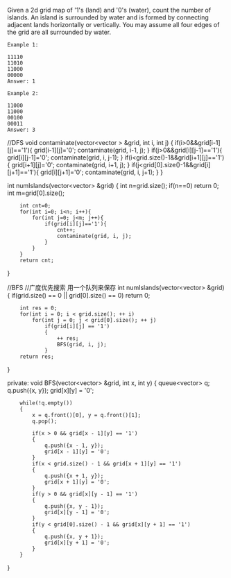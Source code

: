 Given a 2d grid map of '1's (land) and '0's (water), count the number of islands. 
An island is surrounded by water and is formed by connecting adjacent lands horizontally or vertically. 
You may assume all four edges of the grid are all surrounded by water.


```
Example 1:

11110
11010
11000
00000
Answer: 1

Example 2:

11000
11000
00100
00011
Answer: 3
```

//DFS
void contaminate(vector<vector<char> > &grid, int i, int j)
{
        if(i>0&&grid[i-1][j]=='1'){
            grid[i-1][j]='0';
            contaminate(grid, i-1, j);
        }
        if(j>0&&grid[i][j-1]=='1'){
            grid[i][j-1]='0';
            contaminate(grid, i, j-1);
        }
        if(i<grid.size()-1&&grid[i+1][j]=='1'){
            grid[i+1][j]='0';
            contaminate(grid, i+1, j);
        }
        if(j<grid[0].size()-1&&grid[i][j+1]=='1'){
            grid[i][j+1]='0';
            contaminate(grid, i, j+1);
        }
}

int numIslands(vector<vector<char>> &grid)
{
        int n=grid.size();
        if(n==0) return 0;
        int m=grid[0].size();

        int cnt=0;
        for(int i=0; i<n; i++){
            for(int j=0; j<m; j++){
                if(grid[i][j]=='1'){
                    cnt++;
                    contaminate(grid, i, j);
                }
            }
        }
        return cnt;
}


//BFS
//广度优先搜索 用一个队列来保存 
int numIslands(vector<vector<char>> &grid)
{
        if(grid.size() == 0 || grid[0].size() == 0)
            return 0;

        int res = 0;
        for(int i = 0; i < grid.size(); ++ i)
            for(int j = 0; j < grid[0].size(); ++ j)
                if(grid[i][j] == '1')
                {
                    ++ res;
                    BFS(grid, i, j);
                }
        return res;
}

private:
void BFS(vector<vector<char>> &grid, int x, int y)
{
        queue<vector<int>> q;
        q.push({x, y});
        grid[x][y] = '0';

        while(!q.empty())
        {
            x = q.front()[0], y = q.front()[1];
            q.pop();

            if(x > 0 && grid[x - 1][y] == '1')
            {
                q.push({x - 1, y});
                grid[x - 1][y] = '0';
            }
            if(x < grid.size() - 1 && grid[x + 1][y] == '1')
            {
                q.push({x + 1, y});
                grid[x + 1][y] = '0';
            }
            if(y > 0 && grid[x][y - 1] == '1')
            {
                q.push({x, y - 1});
                grid[x][y - 1] = '0';
            }
            if(y < grid[0].size() - 1 && grid[x][y + 1] == '1')
            {
                q.push({x, y + 1});
                grid[x][y + 1] = '0';
            }
        }
}
